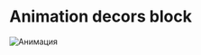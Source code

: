 # Animation decors block

![Анимация](https://user-images.githubusercontent.com/64398851/224568548-0bef8472-0a8f-41a6-8296-fbc7d8fec6d1.gif)
